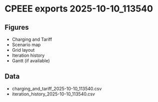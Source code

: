 # CPEEE exports 2025-10-10_113540
## Figures
- Charging and Tariff
- Scenario map
- Grid layout
- Iteration history
- Gantt (if available)
## Data
- charging_and_tariff_2025-10-10_113540.csv
- iteration_history_2025-10-10_113540.csv
